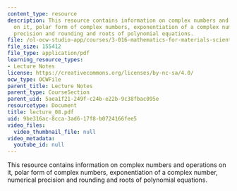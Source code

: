 ```yaml
---
content_type: resource
description: This resource contains information on complex numbers and operations
  on it, polar form of complex numbers, exponentiation of a complex number, numerical
  precision and rounding and roots of polynomial equations.
file: /ol-ocw-studio-app/courses/3-016-mathematics-for-materials-scientists-and-engineers-fall-2005/9be316ac8cca3ad617f8b0724166fee5_lecture_08.pdf
file_size: 155412
file_type: application/pdf
learning_resource_types:
- Lecture Notes
license: https://creativecommons.org/licenses/by-nc-sa/4.0/
ocw_type: OCWFile
parent_title: Lecture Notes
parent_type: CourseSection
parent_uid: 5aea1f21-249f-c24b-e22b-9c38fbac095e
resourcetype: Document
title: lecture_08.pdf
uid: 9be316ac-8cca-3ad6-17f8-b0724166fee5
video_files:
  video_thumbnail_file: null
video_metadata:
  youtube_id: null
---
```

This resource contains information on complex numbers and operations on it, polar form of complex numbers, exponentiation of a complex number, numerical precision and rounding and roots of polynomial equations.